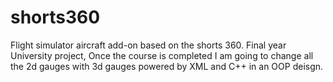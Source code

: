 # shorts360
Flight simulator aircraft add-on based on the shorts 360.
 Final year University project, Once the course is completed I am going to change all the 2d gauges with 3d gauges powered by XML and C++ in an OOP deisgn.
